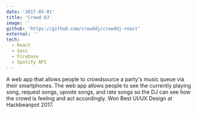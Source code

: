 ```yaml
---
date: '2017-03-01'
title: 'Crowd DJ'
image: ''
github: 'https://github.com/crowddj/crowddj-react'
external: ''
tech:
  - React
  - Sass
  - Firebase
  - Spotify API
---
```


A web app that allows people to crowdsource a party's music queue via their smartphones. The web app allows people to see the currently playing song, request songs, upvote songs, and rate songs so the DJ can see how the crowd is feeling and act accordingly. Won Best UI/UX Design at Hackbeanpot 2017.
